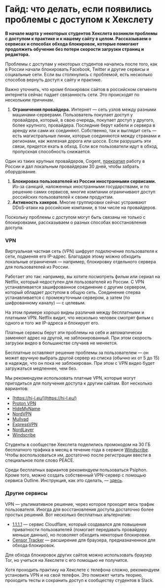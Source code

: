 # Гайд: что делать, если появились проблемы с доступом к Хекслету

**В начале марта у некоторых студентов Хекслета возникли проблемы с доступом к практике и к нашему сайту в целом. Рассказываем о сервисах и способах обхода блокировок, которые помогают продолжить обучение без потери скорости загрузки страниц и редактора.**

Проблемы с доступам у некоторых студентов начались после того, как в России начали блокировать Facebook, Twitter и другие сервисы и социальные сети. Если вы столкнулись с проблемой, есть несколько способов вернуть доступ к сайту и практике.

Важно уточнить, что кроме блокировок сайтов в российском сегменте интернета сейчас падает связанность сети. Это происходят по нескольким причинам.

1. **Ограничения провайдера.** Интернет — сеть узлов между разными машинами-серверами. Пользователь покупает доступ у провайдера, который, в свою очередь, покупает доступ у другого, более крупного, провайдера. Последние берут кабели и сервера в аренду или сами их соединяют. Собственно, так и выглядит сеть — есть магистральные линии, которые соединяются между странами и регионами, как железная дорога или шоссе. Если разрушить эти связи, придется ехать в обход. Если все пользователи идут в обход, пропускная способность снижается.

Один из таких крупных провайдеров, Cogent, [прекратил](https://vc.ru/services/375062-magistralnyy-operator-svyazi-cogent-predupredil-partnerov-v-rossii-ob-otklyuchenii-oborudovaniya) работу в России и дал локальным провайдерам 30 дней, чтобы забрать оборудование.

1. **Блокировка пользователей из России иностранными сервисами.** Из-за санкций, наложенных иностранными государствами, и по решению самих сервисов, многие компании ограничивают доступ российских пользователей к своим продуктам.
2. **Активность хакеров**. Многие группировки сейчас устраивают DDoS-атаки на российские компании, в том числе на провайдеров.

Поскольку проблемы с доступом могут быть связаны не только с блокировками, рассказываем о разных способах восстановления доступа.

### VPN

Виртуальная частная сеть (VPN) шифрует подключение пользователя к сети, подменяя его IP-адрес. Благодаря этому можно обходить локальные ограничения — например, блокировку отдельного сервера для пользователей из России.

Работает это так: например, вы хотите посмотреть фильм или сериал на Netflix, который недоступен для пользователей из России. С VPN устанавливается зашифрованное соединение с другим сервером, который обладает доступом в общую сеть. Соединение сперва устанавливается с промежуточным сервером, а затем (по шифрованному каналу) — с целевым.

На этом примере хорошо видны различия между бесплатными и платными VPN. Netflix видит, что несколько человек смотрят фильм с одного и того же IP-адреса и блокирует его.

Платные сервисы берут эти проблемы на себя и автоматически заменяют адрес на другой, не заблокированный. При этом скорость загрузки видео в большинстве случаев не меняется.

Бесплатные оставляют решение проблемы за пользователем — он может вручную выбрать другой сервер из списка (обычно их от 5 до 15) в надежде, что он пока не заблокирован. При этом с VPN видео будет загружаться медленнее, чем без.

Мы рекомендуем использовать платные VPN, которые могут пригодиться для получения доступа к другим сайтам. Вот несколько вариантов:

* [https://hi-l.eu/](https://hi-l.eu/)
* [Proton VPN](https://protonvpn.com/)
* [HideMyName](https://hidemy.name/)
* [NordVPN](https://nordvpn.com/)
* [Mullvad](https://mullvad.net/ru/)
* [ExpressVPN](https://www.expressvpn.com/ru)
* [NordLayer](https://nordlayer.com/?gclid=CjwKCAiAsYyRBhACEiwAkJFKojVGvTSw9AC6_UhCZJKUVwboL0fCltTJ526hST47YmkheIv7kIwxxxoCxioQAvD_BwE)
* [Windscribe](https://windscribe.com/)

Студенты в сообществе Хекслета поделились промокодом на 30 ГБ бесплатного трафика в месяц в течение года в сервисе [Windscribe](https://windscribe.com/). Чтобы воспользоваться им, достаточно после регистрации ввести в специальное поле слово PEACE.

Среди бесплатных вариантов рекомендуем пользоваться Psiphon. Кроме того, можно создать собственный VPN-сервер с помощью сервиса Outline. Инструкция, как это сделать, — [здесь](https://medium.com/@antonkarliner/outline-vpn-manual-ee5750d577a3).

### Другие сервисы

VPN — ультимативное решение, через которое проходит весь трафик пользователя. Иногда для восстановления доступа достаточно более простых решений. Вот несколько бесплатных альтернатив:

* [1.1.1.1](https://1.1.1.1/) — сервис Cloudflare, который создавался для повышения приватности пользователей (помогает передавать провайдеру меньше данных), но позволяет обходить некоторые блокировки.
* [Censor Tracker](https://censortracker.org/) — расширение для браузера, предназначенное для обхода блокировок.

Для обхода блокировок других сайтов можно использовать браузер Tor, но учиться на Хекслете с его помощью не получится.

Хотя проходить практику на Хекслете с телефона сложно, рекомендуем установить VPN и на свой телефон. Это поможет читать теорию, проходить тесты и сохранить доступ к сообществу студентов в Slack.
